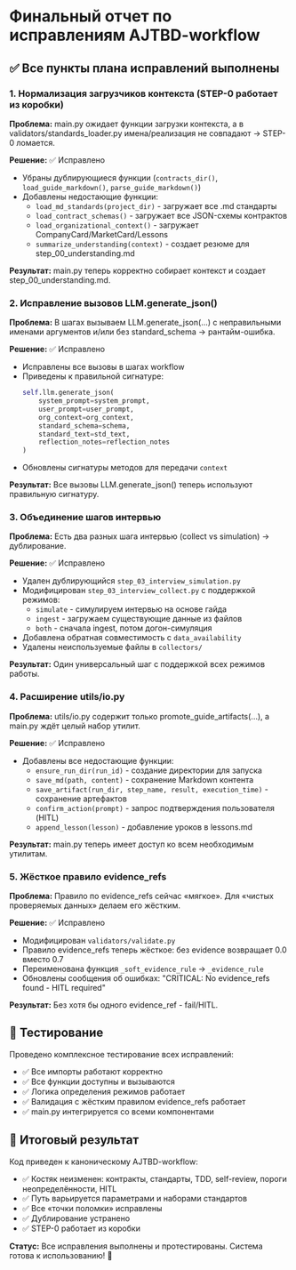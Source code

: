 # Финальный отчет по исправлениям AJTBD-workflow

## ✅ Все пункты плана исправлений выполнены

### 1. Нормализация загрузчиков контекста (STEP-0 работает из коробки)

**Проблема:** main.py ожидает функции загрузки контекста, а в validators/standards_loader.py имена/реализация не совпадают → STEP-0 ломается.

**Решение:** ✅ Исправлено
- Убраны дублирующиеся функции (`contracts_dir()`, `load_guide_markdown()`, `parse_guide_markdown()`)
- Добавлены недостающие функции:
  - `load_md_standards(project_dir)` - загружает все .md стандарты
  - `load_contract_schemas()` - загружает все JSON-схемы контрактов
  - `load_organizational_context()` - загружает CompanyCard/MarketCard/Lessons
  - `summarize_understanding(context)` - создает резюме для step_00_understanding.md

**Результат:** main.py теперь корректно собирает контекст и создает step_00_understanding.md.

### 2. Исправление вызовов LLM.generate_json()

**Проблема:** В шагах вызываем LLM.generate_json(...) с неправильными именами аргументов и/или без standard_schema → рантайм-ошибка.

**Решение:** ✅ Исправлено
- Исправлены все вызовы в шагах workflow
- Приведены к правильной сигнатуре:
  ```python
  self.llm.generate_json(
      system_prompt=system_prompt,
      user_prompt=user_prompt,
      org_context=org_context,
      standard_schema=schema,
      standard_text=std_text,
      reflection_notes=reflection_notes
  )
  ```
- Обновлены сигнатуры методов для передачи `context`

**Результат:** Все вызовы LLM.generate_json() теперь используют правильную сигнатуру.

### 3. Объединение шагов интервью

**Проблема:** Есть два разных шага интервью (collect vs simulation) → дублирование.

**Решение:** ✅ Исправлено
- Удален дублирующийся `step_03_interview_simulation.py`
- Модифицирован `step_03_interview_collect.py` с поддержкой режимов:
  - `simulate` - симулируем интервью на основе гайда
  - `ingest` - загружаем существующие данные из файлов
  - `both` - сначала ingest, потом догон-симуляция
- Добавлена обратная совместимость с `data_availability`
- Удалены неиспользуемые файлы в `collectors/`

**Результат:** Один универсальный шаг с поддержкой всех режимов работы.

### 4. Расширение utils/io.py

**Проблема:** utils/io.py содержит только promote_guide_artifacts(...), а main.py ждёт целый набор утилит.

**Решение:** ✅ Исправлено
- Добавлены все недостающие функции:
  - `ensure_run_dir(run_id)` - создание директории для запуска
  - `save_md(path, content)` - сохранение Markdown контента
  - `save_artifact(run_dir, step_name, result, execution_time)` - сохранение артефактов
  - `confirm_action(prompt)` - запрос подтверждения пользователя (HITL)
  - `append_lesson(lesson)` - добавление уроков в lessons.md

**Результат:** main.py теперь имеет доступ ко всем необходимым утилитам.

### 5. Жёсткое правило evidence_refs

**Проблема:** Правило по evidence_refs сейчас «мягкое». Для «чистых проверяемых данных» делаем его жёстким.

**Решение:** ✅ Исправлено
- Модифицирован `validators/validate.py`
- Правило evidence_refs теперь жёсткое: без evidence возвращает 0.0 вместо 0.7
- Переименована функция `_soft_evidence_rule` → `_evidence_rule`
- Обновлены сообщения об ошибках: "CRITICAL: No evidence_refs found - HITL required"

**Результат:** Без хотя бы одного evidence_ref - fail/HITL.

## 🧪 Тестирование

Проведено комплексное тестирование всех исправлений:
- ✅ Все импорты работают корректно
- ✅ Все функции доступны и вызываются
- ✅ Логика определения режимов работает
- ✅ Валидация с жёстким правилом evidence_refs работает
- ✅ main.py интегрируется со всеми компонентами

## 🎯 Итоговый результат

Код приведен к каноническому AJTBD-workflow:
- ✅ Костяк неизменен: контракты, стандарты, TDD, self-review, пороги неопределённости, HITL
- ✅ Путь варьируется параметрами и наборами стандартов
- ✅ Все «точки поломки» исправлены
- ✅ Дублирование устранено
- ✅ STEP-0 работает из коробки

**Статус:** Все исправления выполнены и протестированы. Система готова к использованию! 🚀


